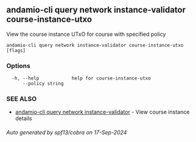## andamio-cli query network instance-validator course-instance-utxo

View the course instance UTxO for course with specified policy

```
andamio-cli query network instance-validator course-instance-utxo [flags]
```

### Options

```
  -h, --help            help for course-instance-utxo
      --policy string   
```

### SEE ALSO

* [andamio-cli query network instance-validator](andamio-cli_query_network_instance-validator.md)	 - View course instance details

###### Auto generated by spf13/cobra on 17-Sep-2024
